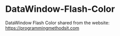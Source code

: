 # DataWindow-Flash-Color
DataWindow Flash Color
shared from the website: https://programmingmethodsit.com
